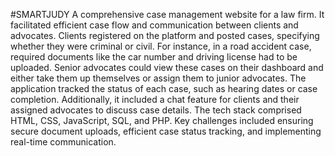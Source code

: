 #SMARTJUDY 
A comprehensive case management website for a law firm. It facilitated efficient case flow and communication between clients and advocates. Clients registered on the platform and posted cases, specifying whether they were criminal or civil. For instance, in a road accident case, required documents like the car number and driving license had to be uploaded. Senior advocates could view these cases on their dashboard and either take them up themselves or assign them to junior advocates. The application tracked the status of each case, such as hearing dates or case completion. Additionally, it included a chat feature for clients and their assigned advocates to discuss case details. The tech stack comprised HTML, CSS, JavaScript, SQL, and PHP. Key challenges included ensuring secure document uploads, efficient case status tracking, and implementing real-time communication.
